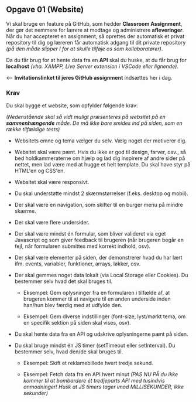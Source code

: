 
## **Opgave 01 (Website)**
Vi skal bruge en feature på GitHub, som hedder **Classroom Assignment**, der gør det nemmere for lærere at modtage og administrere **afleveringer**. Når du har accepteret en assignment, så oprettes der automatisk et privat repository til dig og læreren får automatisk adgang til dit private repository *(på den måde slipper I for at skulle tilføje os som kollaboratører)*.<br>

Da du får brug for at hente data fra en **API** skal du huske, at du får brug for **localhost** *(vha. XAMPP, Live Server extension i VSCode eller lignende)*.

<-- **Invitationslinket til jeres GitHub assignment** indsættes her i dag.

### **Krav**


Du skal bygge et website, som opfylder følgende krav:

*(Nedenstående skal så vidt muligt præsenteres på websitet på en **sammenhængende** måde. De må ikke bare smides ind på siden, som en række tilfældige tests)*

* Websitets emne og tema vælger du selv. Vælg noget der motiverer dig.

* Websitet skal være pænt. Hvis du ikke er god til design, farver, osv., så bed holdkammeraterne om hjælp og lad dig inspirere af andre sider på nettet, men lad være med at hugge et helt template. Du skal have styr på HTML'en og CSS'en.

* Websitet skal være responsivt.

* Du skal understøtte mindst 2 skærmstørrelser (f.eks. desktop og mobil).

* Der skal være en navigation, som skifter til en burger menu på mindre skærme.

* Der skal være flere undersider.

* Der skal være mindst én formular, som bliver valideret via eget Javascript og som giver feedback til brugeren (når brugeren begår en fejl, når formularen submittes med korrekt indhold, osv).

* Der skal være elementer på siden, der demonstrerer hvad du har lært ifm. events, variabler, funktioner, arrays, løkker, osv.

* Der skal gemmes noget data lokalt (via Local Storage eller Cookies). Du bestemmer selv hvad det skal bruges til.

	* Eksempel: Gem oplysninger fra en formularen i tilfælde af, at brugeren kommer til at navigere til en anden underside inden han/hun blev færdig med at udfylde den.
	
	* Eksempel: Gem diverse indstillinger  (font-size, lyst/mørkt tema, om en specifik sektion på siden skal vises, osv).

* Du skal hente data fra en API og udskrive oplysningerne pænt på siden.

* Du skal bruge mindst én JS timer (setTimeout eller setInterval). Du bestemmer selv, hvad den/de skal bruges til.

	* Eksempel: Skift et reklamebillede hvert tredje sekund.

	* Eksempel: Fetch data fra en API hvert minut *(PAS NU PÅ du ikke kommer til at bombardere ét tredjeparts API med tusindvis anmodninger! Husk at JS timers tager imod MILLISEKUNDER, ikke sekunder)*


